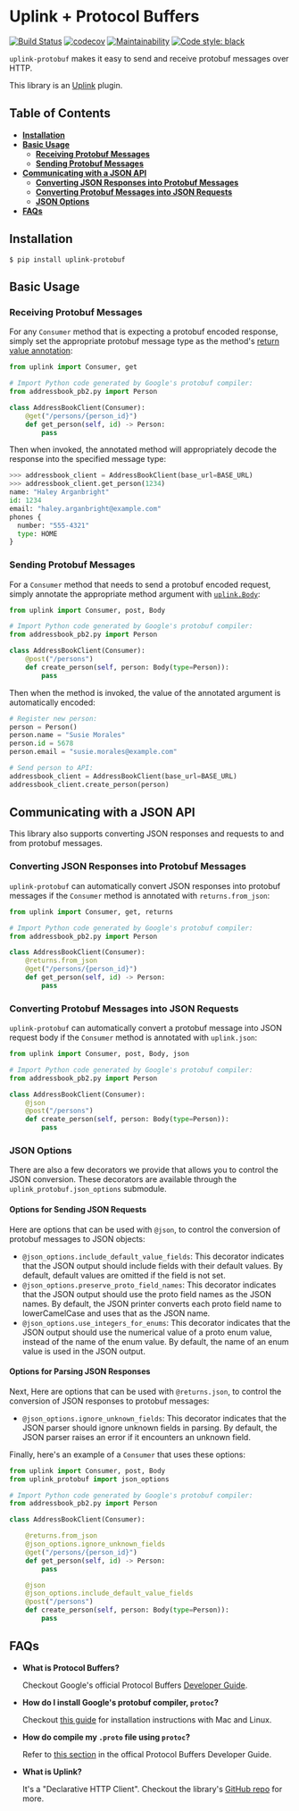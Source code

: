 # Uplink + Protocol Buffers
[![Build Status](https://travis-ci.org/prkumar/uplink-protobuf.svg?branch=master)](https://travis-ci.org/prkumar/uplink-protobuf)
[![codecov](https://codecov.io/gh/prkumar/uplink-protobuf/branch/master/graph/badge.svg)](https://codecov.io/gh/prkumar/uplink-protobuf)
[![Maintainability](https://api.codeclimate.com/v1/badges/65d2d66958c6e20a3bb0/maintainability)](https://codeclimate.com/github/prkumar/uplink-protobuf/maintainability)
[![Code style: black](https://img.shields.io/badge/code%20style-black-000000.svg)](https://github.com/ambv/black)

`uplink-protobuf` makes it easy to send and receive protobuf messages over HTTP.

This library is an [Uplink](https://github.com/prkumar/uplink) plugin.

## Table of Contents

- **[Installation](#installation)**
- **[Basic Usage](#basic-usage)**
    * **[Receiving Protobuf Messages](#receiving-protobuf-messages)**
    * **[Sending Protobuf Messages](#sending-protobuf-messages)**
- **[Communicating with a JSON API](#communicating-with-a-json-api)**
    * **[Converting JSON Responses into Protobuf Messages](#converting-json-responses-into-protobuf-messages)**
    * **[Converting Protobuf Messages into JSON Requests](#converting-protobuf-messages-into-json-requests)**
    * **[JSON Options](#json-options)**
- **[FAQs](#faqs)**

## Installation

```
$ pip install uplink-protobuf
```

## Basic Usage

### Receiving Protobuf Messages

For any `Consumer` method that is expecting a protobuf encoded response,
simply set the appropriate protobuf message type as the method's [return
value annotation](https://www.python.org/dev/peps/pep-3107/#return-values):

```python
from uplink import Consumer, get

# Import Python code generated by Google's protobuf compiler:
from addressbook_pb2.py import Person

class AddressBookClient(Consumer):
    @get("/persons/{person_id}")
    def get_person(self, id) -> Person:
        pass
```

Then when invoked, the annotated method will appropriately decode the
response into the specified message type:

```python
>>> addressbook_client = AddressBookClient(base_url=BASE_URL)
>>> addressbook_client.get_person(1234)
name: "Haley Arganbright"
id: 1234
email: "haley.arganbright@example.com"
phones {
  number: "555-4321"
  type: HOME
}
```

### Sending Protobuf Messages

For a `Consumer` method that needs to send a protobuf encoded request,
simply annotate the appropriate method argument with [`uplink.Body`](https://uplink.readthedocs.io/en/stable/quickstart.html#request-body):

```python
from uplink import Consumer, post, Body

# Import Python code generated by Google's protobuf compiler:
from addressbook_pb2.py import Person

class AddressBookClient(Consumer):
    @post("/persons")
    def create_person(self, person: Body(type=Person)):
        pass
```

Then when the method is invoked, the value of the annotated argument is
automatically encoded:

```python
# Register new person:
person = Person()
person.name = "Susie Morales"
person.id = 5678
person.email = "susie.morales@example.com"

# Send person to API:
addressbook_client = AddressBookClient(base_url=BASE_URL)
addressbook_client.create_person(person)
```

## Communicating with a JSON API

This library also supports converting JSON responses and requests
to and from protobuf messages.

### Converting JSON Responses into Protobuf Messages

`uplink-protobuf` can automatically convert JSON responses into
protobuf messages if the `Consumer` method is annotated with
`returns.from_json`:

```python
from uplink import Consumer, get, returns

# Import Python code generated by Google's protobuf compiler:
from addressbook_pb2.py import Person

class AddressBookClient(Consumer):
    @returns.from_json
    @get("/persons/{person_id}")
    def get_person(self, id) -> Person:
        pass
```

### Converting Protobuf Messages into JSON Requests

`uplink-protobuf` can automatically convert a protobuf message into
JSON request body if the `Consumer` method is annotated with
`uplink.json`:

```python
from uplink import Consumer, post, Body, json

# Import Python code generated by Google's protobuf compiler:
from addressbook_pb2.py import Person

class AddressBookClient(Consumer):
    @json
    @post("/persons")
    def create_person(self, person: Body(type=Person)):
        pass
```

### JSON Options

There are also a few decorators we provide that allows you to control
the JSON conversion. These decorators are available through the
`uplink_protobuf.json_options` submodule.

#### Options for Sending JSON Requests

Here are options that can be used with `@json`, to control
the conversion of protobuf messages to JSON objects:

- `@json_options.include_default_value_fields`: This decorator
  indicates that the JSON output should include fields with their default
  values. By default, default values are omitted if the field is not set.
- `@json_options.preserve_proto_field_names`: This decorator indicates
  that the JSON output should use the proto field names as the JSON names.
  By default, the JSON printer converts each proto field name to
  lowerCamelCase and uses that as the JSON name.
- `@json_options.use_integers_for_enums`: This decorator indicates that
  the JSON output should use the numerical value of a proto enum value,
  instead of the name of the enum value. By default, the name of an
  enum value is used in the JSON output.


#### Options for Parsing JSON Responses

Next, Here are options that can be used with `@returns.json`, to control
the conversion of JSON responses to protobuf messages:
  
- `@json_options.ignore_unknown_fields`: This decorator indicates
  that the JSON parser should ignore unknown fields in parsing.
  By default, the JSON parser raises an error if it encounters
  an unknown field.

  
Finally, here's an example of a `Consumer` that uses these options:
```python
from uplink import Consumer, post, Body
from uplink_protobuf import json_options

# Import Python code generated by Google's protobuf compiler:
from addressbook_pb2.py import Person

class AddressBookClient(Consumer):

    @returns.from_json
    @json_options.ignore_unknown_fields
    @get("/persons/{person_id}")
    def get_person(self, id) -> Person:
        pass

    @json
    @json_options.include_default_value_fields
    @post("/persons")
    def create_person(self, person: Body(type=Person)):
        pass
```

## FAQs

- **What is Protocol Buffers?**

    Checkout Google's official Protocol Buffers [Developer Guide](https://developers.google.com/protocol-buffers/docs/overview).

- **How do I install Google's protobuf compiler, `protoc`?**

   Checkout [this guide](http://google.github.io/proto-lens/installing-protoc.html) for installation instructions with Mac
   and Linux.

- **How do compile my `.proto` file using `protoc`?**

    Refer to [this section](https://developers.google.com/protocol-buffers/docs/reference/python-generated#invocation)
    in the offical Protocol Buffers Developer Guide.

- **What is Uplink?**

  It's a "Declarative HTTP Client". Checkout the library's [GitHub repo](https://github.com/prkumar/uplink)
  for more.
